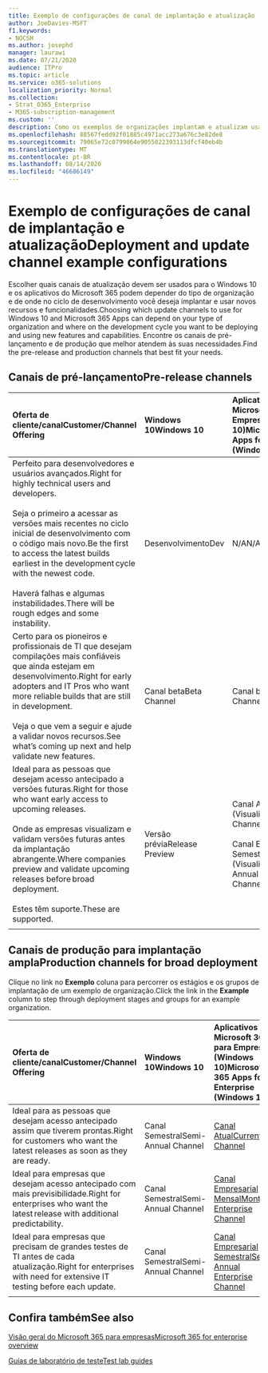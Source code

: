 ```yaml
---
title: Exemplo de configurações de canal de implantação e atualização
author: JoeDavies-MSFT
f1.keywords:
- NOCSH
ms.author: josephd
manager: laurawi
ms.date: 07/21/2020
audience: ITPro
ms.topic: article
ms.service: o365-solutions
localization_priority: Normal
ms.collection:
- Strat_O365_Enterprise
- M365-subscription-management
ms.custom: ''
description: Como os exemplos de organizações implantam e atualizam usando canais.
ms.openlocfilehash: 88567fedd92f01885c4971acc273a676c3e82de8
ms.sourcegitcommit: 79065e72c0799064e9055022393113dfcf40eb4b
ms.translationtype: MT
ms.contentlocale: pt-BR
ms.lasthandoff: 08/14/2020
ms.locfileid: "46686149"
---
```

# <a name="deployment-and-update-channel-example-configurations"></a><span data-ttu-id="06028-103">Exemplo de configurações de canal de implantação e atualização</span><span class="sxs-lookup"><span data-stu-id="06028-103">Deployment and update channel example configurations</span></span>

<span data-ttu-id="06028-104">Escolher quais canais de atualização devem ser usados para o Windows 10 e os aplicativos do Microsoft 365 podem depender do tipo de organização e de onde no ciclo de desenvolvimento você deseja implantar e usar novos recursos e funcionalidades.</span><span class="sxs-lookup"><span data-stu-id="06028-104">Choosing which update channels to use for Windows 10 and Microsoft 365 Apps can depend on your type of organization and where on the development cycle you want to be deploying and using new features and capabilities.</span></span> <span data-ttu-id="06028-105">Encontre os canais de pré-lançamento e de produção que melhor atendem às suas necessidades.</span><span class="sxs-lookup"><span data-stu-id="06028-105">Find the pre-release and production channels that best fit your needs.</span></span>

## <a name="pre-release-channels"></a><span data-ttu-id="06028-106">Canais de pré-lançamento</span><span class="sxs-lookup"><span data-stu-id="06028-106">Pre-release channels</span></span>

| <span data-ttu-id="06028-107">Oferta de cliente/canal</span><span class="sxs-lookup"><span data-stu-id="06028-107">Customer/Channel Offering</span></span> | <span data-ttu-id="06028-108">Windows 10</span><span class="sxs-lookup"><span data-stu-id="06028-108">Windows 10</span></span> | <span data-ttu-id="06028-109">Aplicativos do Microsoft 365 para Empresas (Windows 10)</span><span class="sxs-lookup"><span data-stu-id="06028-109">Microsoft 365 Apps for Enterprise (Windows 10)</span></span> |
|:-------|:-------|:-----|
| <span data-ttu-id="06028-110">Perfeito para desenvolvedores e usuários avançados.</span><span class="sxs-lookup"><span data-stu-id="06028-110">Right for highly technical users and developers.</span></span> <br><br> <span data-ttu-id="06028-111">Seja o primeiro a acessar as versões mais recentes no ciclo inicial de desenvolvimento com o código mais novo.</span><span class="sxs-lookup"><span data-stu-id="06028-111">Be the first to access the latest builds earliest in the development cycle with the newest code.</span></span> <br><br> <span data-ttu-id="06028-112">Haverá falhas e algumas instabilidades.</span><span class="sxs-lookup"><span data-stu-id="06028-112">There will be rough edges and some instability.</span></span> | <span data-ttu-id="06028-113">Desenvolvimento</span><span class="sxs-lookup"><span data-stu-id="06028-113">Dev</span></span> | <span data-ttu-id="06028-114">N/A</span><span class="sxs-lookup"><span data-stu-id="06028-114">N/A</span></span> |
| <span data-ttu-id="06028-115">Certo para os pioneiros e profissionais de TI que desejam compilações mais confiáveis que ainda estejam em desenvolvimento.</span><span class="sxs-lookup"><span data-stu-id="06028-115">Right for early adopters and IT Pros who want more reliable builds that are still in development.</span></span> <br><br> <span data-ttu-id="06028-116">Veja o que vem a seguir e ajude a validar novos recursos.</span><span class="sxs-lookup"><span data-stu-id="06028-116">See what’s coming up next and help validate new features.</span></span> | <span data-ttu-id="06028-117">Canal beta</span><span class="sxs-lookup"><span data-stu-id="06028-117">Beta Channel</span></span> | <span data-ttu-id="06028-118">Canal beta</span><span class="sxs-lookup"><span data-stu-id="06028-118">Beta Channel</span></span> |
| <span data-ttu-id="06028-119">Ideal para as pessoas que desejam acesso antecipado a versões futuras.</span><span class="sxs-lookup"><span data-stu-id="06028-119">Right for those who want early access to upcoming releases.</span></span> <br><br> <span data-ttu-id="06028-120">Onde as empresas visualizam e validam versões futuras antes da implantação abrangente.</span><span class="sxs-lookup"><span data-stu-id="06028-120">Where companies preview and validate upcoming releases before broad deployment.</span></span> <br><br> <span data-ttu-id="06028-121">Estes têm suporte.</span><span class="sxs-lookup"><span data-stu-id="06028-121">These are supported.</span></span> <br>  | <span data-ttu-id="06028-122">Versão prévia</span><span class="sxs-lookup"><span data-stu-id="06028-122">Release Preview</span></span> | <span data-ttu-id="06028-123">Canal Atual (Visualização)</span><span class="sxs-lookup"><span data-stu-id="06028-123">Current Channel (Preview)</span></span> <br><br> <span data-ttu-id="06028-124">Canal Empresarial Semestral (Visualização)</span><span class="sxs-lookup"><span data-stu-id="06028-124">Semi-Annual Enterprise Channel (Preview)</span></span>|
||||

## <a name="production-channels-for-broad-deployment"></a><span data-ttu-id="06028-125">Canais de produção para implantação ampla</span><span class="sxs-lookup"><span data-stu-id="06028-125">Production channels for broad deployment</span></span>

<span data-ttu-id="06028-126">Clique no link no **Exemplo** coluna para percorrer os estágios e os grupos de implantação de um exemplo de organização.</span><span class="sxs-lookup"><span data-stu-id="06028-126">Click the link in the **Example** column to step through deployment stages and groups for an example organization.</span></span>

| <span data-ttu-id="06028-127">Oferta de cliente/canal</span><span class="sxs-lookup"><span data-stu-id="06028-127">Customer/Channel Offering</span></span> | <span data-ttu-id="06028-128">Windows 10</span><span class="sxs-lookup"><span data-stu-id="06028-128">Windows 10</span></span> | <span data-ttu-id="06028-129">Aplicativos do Microsoft 365 para Empresas (Windows 10)</span><span class="sxs-lookup"><span data-stu-id="06028-129">Microsoft 365 Apps for Enterprise (Windows 10)</span></span> | <span data-ttu-id="06028-130">Exemplo</span><span class="sxs-lookup"><span data-stu-id="06028-130">Example</span></span> |
|:-------|:-------|:-----|:-------|
| <span data-ttu-id="06028-131">Ideal para as pessoas que desejam acesso antecipado assim que tiverem prontas.</span><span class="sxs-lookup"><span data-stu-id="06028-131">Right for customers who want the latest releases as soon as they are ready.</span></span> | <span data-ttu-id="06028-132">Canal Semestral</span><span class="sxs-lookup"><span data-stu-id="06028-132">Semi-Annual Channel</span></span> | [<span data-ttu-id="06028-133">Canal Atual</span><span class="sxs-lookup"><span data-stu-id="06028-133">Current Channel</span></span>](https://docs.microsoft.com/deployoffice/overview-update-channels#current-channel-overview) | [<span data-ttu-id="06028-134">Versões mais recentes</span><span class="sxs-lookup"><span data-stu-id="06028-134">Latest releases</span></span>](deploy-update-channels-examples-rapid-deploy.md) |
| <span data-ttu-id="06028-135">Ideal para empresas que desejam acesso antecipado com mais previsibilidade.</span><span class="sxs-lookup"><span data-stu-id="06028-135">Right for enterprises who want the latest release with additional predictability.</span></span> | <span data-ttu-id="06028-136">Canal Semestral</span><span class="sxs-lookup"><span data-stu-id="06028-136">Semi-Annual Channel</span></span> | [<span data-ttu-id="06028-137">Canal Empresarial Mensal</span><span class="sxs-lookup"><span data-stu-id="06028-137">Monthly Enterprise Channel</span></span>](https://docs.microsoft.com/deployoffice/overview-update-channels#monthly-enterprise-channel-overview) |  |
| <span data-ttu-id="06028-138">Ideal para empresas que precisam de grandes testes de TI antes de cada atualização.</span><span class="sxs-lookup"><span data-stu-id="06028-138">Right for enterprises with need for extensive IT testing before each update.</span></span> | <span data-ttu-id="06028-139">Canal Semestral</span><span class="sxs-lookup"><span data-stu-id="06028-139">Semi-Annual Channel</span></span> | [<span data-ttu-id="06028-140">Canal Empresarial Semestral</span><span class="sxs-lookup"><span data-stu-id="06028-140">Semi-Annual Enterprise Channel</span></span>](https://docs.microsoft.com/deployoffice/overview-update-channels#semi-annual-enterprise-channel-overview) |  |
|||||


## <a name="see-also"></a><span data-ttu-id="06028-141">Confira também</span><span class="sxs-lookup"><span data-stu-id="06028-141">See also</span></span>

[<span data-ttu-id="06028-142">Visão geral do Microsoft 365 para empresas</span><span class="sxs-lookup"><span data-stu-id="06028-142">Microsoft 365 for enterprise overview</span></span>](microsoft-365-overview.md)

[<span data-ttu-id="06028-143">Guias de laboratório de teste</span><span class="sxs-lookup"><span data-stu-id="06028-143">Test lab guides</span></span>](m365-enterprise-test-lab-guides.md)
